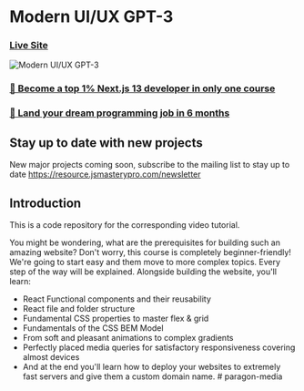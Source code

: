 # Modern UI/UX GPT-3

### [Live Site](https://gpt3-jsm.com/)

![Modern UI/UX GPT-3](https://i.ibb.co/TR5LW9z/image.png)

### [🌟 Become a top 1% Next.js 13 developer in only one course](https://jsmastery.pro/next13)

### [🚀 Land your dream programming job in 6 months](https://jsmastery.pro/masterclass)

## Stay up to date with new projects

New major projects coming soon, subscribe to the mailing list to stay up to date https://resource.jsmasterypro.com/newsletter

## Introduction

This is a code repository for the corresponding video tutorial.

You might be wondering, what are the prerequisites for building such an amazing website? Don't worry, this course is completely beginner-friendly! We're going to start easy and them move to more complex topics. Every step of the way will be explained. Alongside building the website, you'll learn:

- React Functional components and their reusability
- React file and folder structure
- Fundamental CSS properties to master flex & grid
- Fundamentals of the CSS BEM Model
- From soft and pleasant animations to complex gradients
- Perfectly placed media queries for satisfactory responsiveness covering almost devices
- And at the end you'll learn how to deploy your websites to extremely fast servers and give them a custom domain name.
#   p a r a g o n - m e d i a  
 